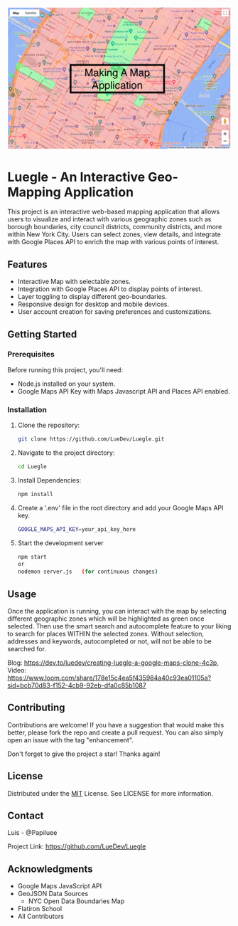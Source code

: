 ![Luegle Cover](https://github.com/LueDev/Luegle/blob/main/public/Luegle_Cover.png)

# Luegle - An Interactive Geo-Mapping Application

This project is an interactive web-based mapping application that allows users to visualize and interact with various geographic zones such as borough boundaries, city council districts, community districts, and more within New York City. Users can select zones, view details, and integrate with Google Places API to enrich the map with various points of interest.

## Features

- Interactive Map with selectable zones.
- Integration with Google Places API to display points of interest.
- Layer toggling to display different geo-boundaries.
- Responsive design for desktop and mobile devices.
- User account creation for saving preferences and customizations.

## Getting Started

### Prerequisites

Before running this project, you'll need:

- Node.js installed on your system.
- Google Maps API Key with Maps Javascript API and Places API enabled.

### Installation

1. Clone the repository:

   ```bash
   git clone https://github.com/LueDev/Luegle.git
   ```

2. Navigate to the project directory:

   ```bash
   cd Luegle
   ```

3. Install Dependencies:

   ```bash
   npm install
   ```

4. Create a '.env' file in the root directory and add your Google Maps API key.

   ```bash
   GOOGLE_MAPS_API_KEY=your_api_key_here
   ```

5. Start the development server
   ```bash
   npm start
   or
   nodemon server.js   (for continuous changes)
   ```

## Usage

Once the application is running, you can interact with the map by selecting different geographic zones which will be highlighted as green once selected. Then use the smart search and autocomplete feature to your liking to search for places WITHIN the selected zones. Without selection, addresses and keywords, autocompleted or not, will not be able to be searched for. 

Blog: https://dev.to/luedev/creating-luegle-a-google-maps-clone-4c3p, 
Video: https://www.loom.com/share/178e15c4ea5f435984a40c93ea01105a?sid=bcb70d83-f152-4cb9-92eb-dfa0c85b1087

## Contributing

Contributions are welcome! If you have a suggestion that would make this better, please fork the repo and create a pull request. You can also simply open an issue with the tag "enhancement".

Don't forget to give the project a star! Thanks again!

## License

Distributed under the [MIT](https://choosealicense.com/licenses/mit/) License. See LICENSE for more information.

## Contact

Luis - @Papiluee

Project Link: https://github.com/LueDev/Luegle

## Acknowledgments

- Google Maps JavaScript API
- GeoJSON Data Sources
  - NYC Open Data Boundaries Map
- Flatiron School
- All Contributors

